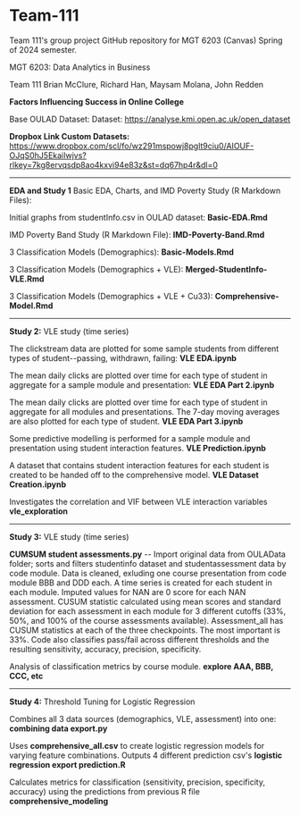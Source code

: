 # Team-111
 Team 111's group project GitHub repository for MGT 6203 (Canvas) Spring of 2024 semester.
 
 MGT 6203: Data Analytics in Business
 
 Team 111		Brian McClure, Richard Han, Maysam Molana, John Redden 
 
 **Factors Influencing Success in Online College**
 
Base OULAD Dataset: Dataset: https://analyse.kmi.open.ac.uk/open_dataset

**Dropbox Link Custom Datasets:** https://www.dropbox.com/scl/fo/wz291mspowj8pglt9ciu0/AIOUF-OJqS0hJ5EkaiIwjvs?rlkey=7kg8ervqsdp8ao4kxvi94e83z&st=dq67hp4r&dl=0


*** *** ***

**EDA and Study 1** Basic EDA, Charts, and IMD Poverty Study (R Markdown Files):

Initial graphs from studentInfo.csv in OULAD dataset:  **Basic-EDA.Rmd**

IMD Poverty Band Study (R Markdown File): **IMD-Poverty-Band.Rmd**

3 Classification Models (Demographics): **Basic-Models.Rmd**

3 Classification Models (Demographics + VLE): **Merged-StudentInfo-VLE.Rmd**

3 Classification Models (Demographics + VLE + Cu33): **Comprehensive-Model.Rmd**

*** *** ***

**Study 2:** VLE study (time series)

The clickstream data are plotted for some sample students from different types of student--passing, withdrawn, failing: **VLE EDA.ipynb**  

The mean daily clicks are plotted over time for each type of student in aggregate for a sample module and presentation: **VLE EDA Part 2.ipynb**  

The mean daily clicks are plotted over time for each type of student in aggregate for all modules and presentations.  The 7-day moving averages are also plotted for each type of student. **VLE EDA Part 3.ipynb**  

Some predictive modelling is performed for a sample module and presentation using student interaction features. **VLE Prediction.ipynb**  

A dataset that contains student interaction features for each student is created to be handed off to the comprehensive model. **VLE Dataset Creation.ipynb**  

Investigates the correlation and VIF between VLE interaction variables **vle_exploration**

*** *** ***

**Study 3:** VLE study (time series)

**CUMSUM student assessments.py** -- Import original data from OULAData folder; sorts and filters studentinfo dataset and studentassessment data by code module. Data is cleaned, exluding one course presentation from code module BBB and DDD each. A time series is created for each student in each module. Imputed values for NAN are 0 score for each NAN assessment. CUSUM statistic calculated using mean scores and standard deviation for each assessment in each module for 3 different cutoffs (33%, 50%, and 100% of the course assessments available). Assessment_all has CUSUM statistics at each of the three checkpoints. The most important is 33%. Code also classifies pass/fail across different thresholds and the resulting sensitivity, accuracy, precision, specificity.

Analysis of classification metrics by course module. **explore AAA, BBB, CCC, etc**

*** *** ***

**Study 4:** Threshold Tuning for Logistic Regression

Combines all 3 data sources (demographics, VLE, assessment) into one: **combining data export.py**

Uses **comprehensive_all.csv** to create logistic regression models for varying feature combinations. Outputs 4 different prediction csv's **logistic regression export prediction.R**

Calculates metrics for classification (sensitivity, precision, specificity, accuracy) using the predictions from previous R file **comprehensive_modeling**


